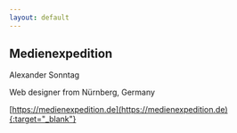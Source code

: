 ```yaml
---
layout: default
---
```


## Medienexpedition

Alexander Sonntag

Web designer from Nürnberg, Germany

[https://medienexpedition.de](https://medienexpedition.de){:target="_blank"}
